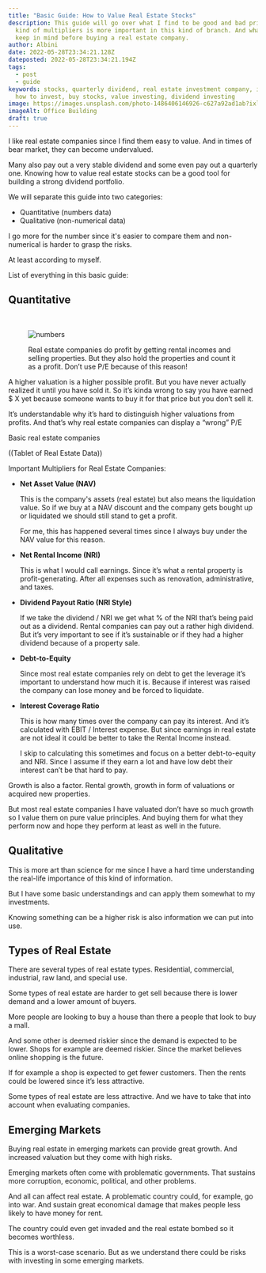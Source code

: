 ```yaml
---
title: "Basic Guide: How to Value Real Estate Stocks"
description: This guide will go over what I find to be good and bad prices. What
  kind of multipliers is more important in this kind of branch. And what else to
  keep in mind before buying a real estate company.
author: Albini
date: 2022-05-28T23:34:21.128Z
dateposted: 2022-05-28T23:34:21.194Z
tags:
  - post
  - guide
keywords: stocks, quarterly dividend, real estate investment company, investing,
  how to invest, buy stocks, value investing, dividend investing
image: https://images.unsplash.com/photo-1486406146926-c627a92ad1ab?ixlib=rb-1.2.1&ixid=MnwxMjA3fDB8MHxwaG90by1wYWdlfHx8fGVufDB8fHx8&auto=format&fit=crop&w=2070&q=80
imageAlt: Office Building
draft: true
---
```

I like real estate companies since I find them easy to value. And in times of bear market, they can become undervalued.

Many also pay out a very stable dividend and some even pay out a quarterly one. Knowing how to value real estate stocks can be a good tool for building a strong dividend portfolio.

We will separate this guide into two categories: 

<ul>

<li>Quantitative (numbers data)</li>

<li>Qualitative (non-numerical data)</li>

</ul>

I go more for the number since it's easier to compare them and non-numerical is harder to grasp the risks.

At least according to myself.

List of everything in this basic guide:

<h2 id="quantitative">Quantitative</h2>

<br>

<figure>

<img loading="lazy" src="https://images.unsplash.com/photo-1502570149819-b2260483d302?ixlib=rb-1.2.1&ixid=MnwxMjA3fDB8MHxwaG90by1wYWdlfHx8fGVufDB8fHx8&auto=format&fit=crop&w=870&q=80" alt="numbers">

<figcaption>

Real estate companies do profit by getting rental incomes and selling properties. But they also hold the properties and count it as a profit. Don’t use P/E because of this reason!

</figcaption>

</figure>

A higher valuation is a higher possible profit. But you have never actually realized it until you have sold it. So it’s kinda wrong to say you have earned $ X yet because someone wants to buy it for that price but you don’t sell it.

It’s understandable why it’s hard to distinguish higher valuations from profits. And that’s why real estate companies can display a “wrong” P/E

Basic real estate companies

((Tablet of Real Estate Data))

Important Multipliers for Real Estate Companies:

<ul>

<li>

**Net Asset Value (NAV)**

This is the company's assets (real estate) but also means the liquidation value. So if we buy at a NAV discount and the company gets bought up or liquidated we should still stand to get a profit.

For me, this has happened several times since I always buy under the NAV value for this reason.

</li>

<li>

**Net Rental Income (NRI)**

This is what I would call earnings. Since it’s what a rental property is profit-generating. After all expenses such as renovation, administrative, and taxes.

</li>

<li>

**Dividend Payout Ratio (NRI Style)**

If we take the dividend / NRI we get what % of the NRI that’s being paid out as a dividend. Rental companies can pay out a rather high dividend. But it’s very important to see if it’s sustainable or if they had a higher dividend because of a property sale.

</li>

<li>

**Debt-to-Equity**

Since most real estate companies rely on debt to get the leverage it’s important to understand how much it is. Because if interest was raised the company can lose money and be forced to liquidate.

</li>

<li>

**Interest Coverage Ratio**

This is how many times over the company can pay its interest. And it’s calculated with EBIT / Interest expense. But since earnings in real estate are not ideal it could be better to take the Rental Income instead.

I skip to calculating this sometimes and focus on a better debt-to-equity and NRI. Since I assume if they earn a lot and have low debt their interest can’t be that hard to pay.

</li>

</ul>

Growth is also a factor. Rental growth, growth in form of valuations or acquired new properties.

But most real estate companies I have valuated don’t have so much growth so I value them on pure value principles. And buying them for what they perform now and hope they perform at least as well in the future.

<h2 id="qualitative">Qualitative</h2>

This is more art than science for me since I have a hard time understanding the real-life importance of this kind of information.

But I have some basic understandings and can apply them somewhat to my investments.

Knowing something can be a higher risk is also information we can put into use.

<h2 id="types">Types of Real Estate</h2>

There are several types of real estate types. Residential, commercial, industrial, raw land, and special use.

Some types of real estate are harder to get sell because there is lower demand and a lower amount of buyers.

More people are looking to buy a house than there a people that look to buy a mall.

And some other is deemed riskier since the demand is expected to be lower. Shops for example are deemed riskier. Since the market believes online shopping is the future.

If for example a shop is expected to get fewer customers. Then the rents could be lowered since it’s less attractive.

Some types of real estate are less attractive. And we have to take that into account when evaluating companies.

<h2 id="emerging">Emerging Markets</h2>

Buying real estate in emerging markets can provide great growth. And increased valuation but they come with high risks.

Emerging markets often come with problematic governments. That sustains more corruption, economic, political, and other problems.

And all can affect real estate. A problematic country could, for example, go into war. And sustain great economical damage that makes people less likely to have money for rent.

The country could even get invaded and the real estate bombed so it becomes worthless.

This is a worst-case scenario. But as we understand there could be risks with investing in some emerging markets.